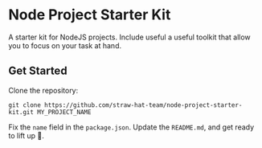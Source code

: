 # Node Project Starter Kit

A starter kit for NodeJS projects. Include useful a useful toolkit that allow
you to focus on your task at hand.

## Get Started

Clone the repository:

```shell
git clone https://github.com/straw-hat-team/node-project-starter-kit.git MY_PROJECT_NAME
```

Fix the `name` field in the `package.json`. Update the `README.md`, and get ready
to lift up 🚀.

